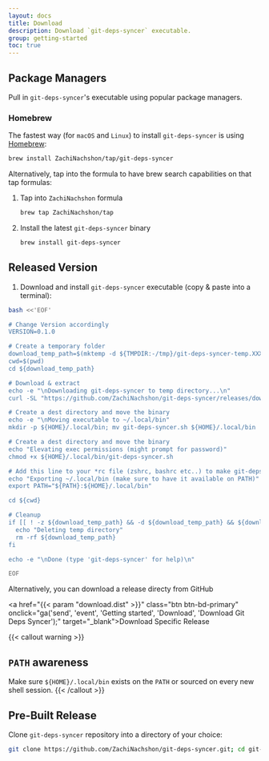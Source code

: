 ```yaml
---
layout: docs
title: Download
description: Download `git-deps-syncer` executable.
group: getting-started
toc: true
---
```


## Package Managers

Pull in `git-deps-syncer`'s executable using popular package managers.

### Homebrew

The fastest way (for `macOS` and `Linux`) to install `git-deps-syncer` is using [Homebrew](https://brew.sh/):

```bash
brew install ZachiNachshon/tap/git-deps-syncer
```

Alternatively, tap into the formula to have brew search capabilities on that tap formulas:

1. Tap into `ZachiNachshon` formula

    ```bash
    brew tap ZachiNachshon/tap
    ```

1. Install the latest `git-deps-syncer` binary

    ```bash
    brew install git-deps-syncer
    ```

## Released Version

1. Download and install `git-deps-syncer` executable (copy & paste into a terminal):

```bash
bash <<'EOF'

# Change Version accordingly
VERSION=0.1.0

# Create a temporary folder
download_temp_path=$(mktemp -d ${TMPDIR:-/tmp}/git-deps-syncer-temp.XXXXXX)
cwd=$(pwd)
cd ${download_temp_path}

# Download & extract
echo -e "\nDownloading git-deps-syncer to temp directory...\n"
curl -SL "https://github.com/ZachiNachshon/git-deps-syncer/releases/download/v${VERSION}/git-deps-syncer.sh"

# Create a dest directory and move the binary
echo -e "\nMoving executable to ~/.local/bin"
mkdir -p ${HOME}/.local/bin; mv git-deps-syncer.sh ${HOME}/.local/bin

# Create a dest directory and move the binary
echo "Elevating exec permissions (might prompt for password)"
chmod +x ${HOME}/.local/bin/git-deps-syncer.sh

# Add this line to your *rc file (zshrc, bashrc etc..) to make git-deps-syncer available on new sessions
echo "Exporting ~/.local/bin (make sure to have it available on PATH)"
export PATH="${PATH}:${HOME}/.local/bin"

cd ${cwd}

# Cleanup
if [[ ! -z ${download_temp_path} && -d ${download_temp_path} && ${download_temp_path} == *"git-deps-syncer-temp"* ]]; then
  echo "Deleting temp directory"
  rm -rf ${download_temp_path}
fi

echo -e "\nDone (type 'git-deps-syncer' for help)\n"

EOF
```

Alternatively, you can download a release directy from GitHub

<a href="{{< param "download.dist" >}}" class="btn btn-bd-primary" onclick="ga('send', 'event', 'Getting started', 'Download', 'Download Git Deps Syncer');" target="_blank">Download Specific Release</a>

{{< callout warning >}}
## `PATH` awareness

Make sure `${HOME}/.local/bin` exists on the `PATH` or sourced on every new shell session.
{{< /callout >}}

## Pre-Built Release

Clone `git-deps-syncer` repository into a directory of your choice:

```bash
git clone https://github.com/ZachiNachshon/git-deps-syncer.git; cd git-deps-syncer
```
